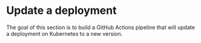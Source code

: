 # Update a deployment
The goal of this section is to build a GitHub Actions pipeline that will update a deployment on Kubernetes to a new version.